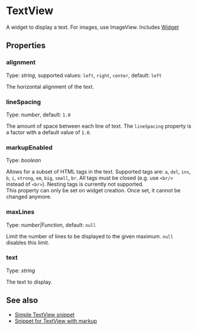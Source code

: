 # TextView
A widget to display a text. For images, use ImageView.
Includes [Widget](Widget.md)

## Properties
### alignment
Type: *string*, supported values: `left`, `right`, `center`, default: `left`

The horizontal alignment of the text.
### lineSpacing
Type: *number*, default: `1.0`

The amount of space between each line of text. The `lineSpacing` property is a factor with a default value of `1.0`.
### markupEnabled
Type: *boolean*

Allows for a subset of HTML tags in the text. Supported tags are: `a`, `del`, `ins`, `b`, `i`, `strong`, `em`, `big`, `small`, `br`. All tags must be closed (e.g. use `<br/>` instead of `<br>`). Nesting tags is currently not supported.<br/>This property can only be set on widget creation. Once set, it cannot be changed anymore.
### maxLines
Type: *number|Function*, default: `null`

Limit the number of lines to be displayed to the given maximum. `null` disables this limit.
### text
Type: *string*

The text to display.

## See also
- [Simple TextView snippet](https://github.com/eclipsesource/tabris-js/blob/master/snippets/textview/textview.js)
- [Snippet for TextView with markup](https://github.com/eclipsesource/tabris-js/blob/master/snippets/textview-markup/textview-markup.js)

